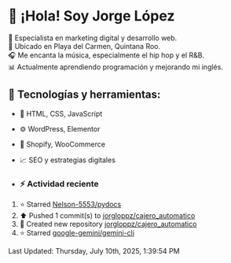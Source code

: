 # 👋 ¡Hola! Soy Jorge López  

🚀 Especialista en marketing digital y desarrollo web.  
📍 Ubicado en Playa del Carmen, Quintana Roo.  
🎧 Me encanta la música, especialmente el hip hop y el R&B.  
📊 Actualmente aprendiendo programación y mejorando mi inglés.  

## 🌟 Tecnologías y herramientas:
- 📌 HTML, CSS, JavaScript
- ⚙️ WordPress, Elementor
- 🛒 Shopify, WooCommerce
- 📈 SEO y estrategias digitales

- ### :zap: Actividad reciente
<!--RECENT_ACTIVITY:start-->
1. ⭐ Starred [Nelson-5553/pydocs](https://github.com/Nelson-5553/pydocs)
2. ⬆️ Pushed 1 commit(s) to [jorgloppz/cajero_automatico](https://github.com/jorgloppz/cajero_automatico)
3. 📔 Created new repository [jorgloppz/cajero_automatico](https://github.com/jorgloppz/cajero_automatico)
4. ⭐ Starred [google-gemini/gemini-cli](https://github.com/google-gemini/gemini-cli)
<!--RECENT_ACTIVITY:end-->
<!--RECENT_ACTIVITY:last_update-->
Last Updated: Thursday, July 10th, 2025, 1:39:54 PM
<!--RECENT_ACTIVITY:last_update_end-->
